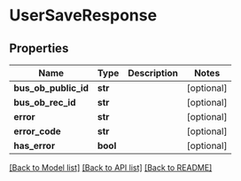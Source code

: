 # UserSaveResponse

## Properties
Name | Type | Description | Notes
------------ | ------------- | ------------- | -------------
**bus_ob_public_id** | **str** |  | [optional] 
**bus_ob_rec_id** | **str** |  | [optional] 
**error** | **str** |  | [optional] 
**error_code** | **str** |  | [optional] 
**has_error** | **bool** |  | [optional] 

[[Back to Model list]](../README.md#documentation-for-models) [[Back to API list]](../README.md#documentation-for-api-endpoints) [[Back to README]](../README.md)


